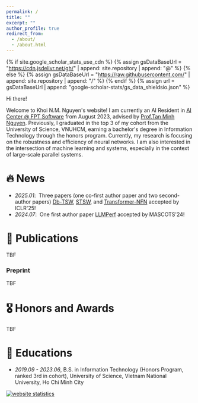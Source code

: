 ```yaml
---
permalink: /
title: ""
excerpt: ""
author_profile: true
redirect_from: 
  - /about/
  - /about.html
---
```


{% if site.google_scholar_stats_use_cdn %}
{% assign gsDataBaseUrl = "https://cdn.jsdelivr.net/gh/" | append: site.repository | append: "@" %}
{% else %}
{% assign gsDataBaseUrl = "https://raw.githubusercontent.com/" | append: site.repository | append: "/" %}
{% endif %}
{% assign url = gsDataBaseUrl | append: "google-scholar-stats/gs_data_shieldsio.json" %}

<span class='anchor' id='about-me'></span>

Hi there! 

Welcome to Khoi N.M. Nguyen's website!
I am currently an AI Resident in [AI Center @ FPT Software](https://fpt-aicenter.com/) from August 2023, advised by [Prof.Tan Minh Nguyen](https://tanmnguyen89.github.io/). Previously, I graduated in the top 3 of my cohort from the University of Science, VNUHCM, earning a bachelor's degree in Information Technology through the honors program.
Currently, my research is focusing on the robustness and efficiency of neural networks. I am also interested in the intersection of machine learning and systems, especially in the context of large-scale parallel systems.


# 🔥 News
<!-- - *2025.07*: &nbsp;Graduate from the FPT AI Residency Program! Huge thanks to my mentors, all my brothers and sisters in the program! -->
- *2025.01*: &nbsp;Three papers (one co-first author paper and two second-author papers) [Db-TSW](https://openreview.net/forum?id=OiQttMHwce), [STSW](https://openreview.net/forum?id=FPQzXME9NK), and [Transformer-NFN](https://openreview.net/forum?id=uBai0ukstY) accepted by ICLR'25!
- *2024.07*: &nbsp;One first author paper [LLMPerf](https://drive.google.com/file/d/1Bhw3_j3d2lTXemHAQ4C_v0dBeietmWHo/view?usp=sharing) accepted by MASCOTS'24! 

# 📝 Publications 
TBF

### Preprint
TBF

# 🎖 Honors and Awards 
TBF

# 📖 Educations
- *2019.09 - 2023.06*, B.S. in Information Technology (Honors Program, ranked 3rd in cohort), University of Science, Vietnam National University, Ho Chi Minh City


<!-- Statcounter code for personal website
http://horseee.github.io on Google Sites (new) -->
<script type="text/javascript">
var sc_project=12946013; 
var sc_invisible=1; 
var sc_security="08b61411"; 
</script>
<script type="text/javascript"
src="https://www.statcounter.com/counter/counter.js"
async></script>
<noscript><div class="statcounter"><a title="website
statistics" href="https://statcounter.com/"
target="_blank"><img class="statcounter"
src="https://c.statcounter.com/12946013/0/08b61411/1/"
alt="website statistics"
referrerPolicy="no-referrer-when-downgrade"></a></div></noscript>
<!-- End of Statcounter Code -->
